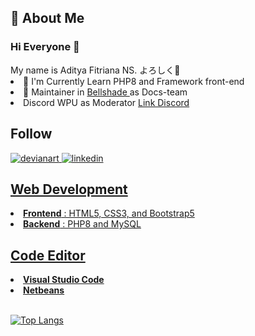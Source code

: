 <h2> 📝 About Me</h2>
<h3> Hi Everyone 👋 </h3>
My name is Aditya Fitriana NS. よろしく👋
<li> 📖 I'm Currently Learn PHP8 and Framework front-end</li>
<li> 📝 Maintainer in <a href="https://github.com/bellshade"> Bellshade </a> as Docs-team</li>
<li> Discord WPU as Moderator <a href="https://discord.com/invite/S4rrXQU"> Link Discord </a></li>

## Follow
<a href="https://www.deviantart.com/adityafns"> <img src="https://img.shields.io/badge/DeviantArt-05CC47?style=for-the-badge&logo=deviantart&logoColor=white" alt="devianart"> </a>
<a href="www.linkedin.com/in/aditya-fitriana-nursoleh-402a12142"> <img src="https://img.shields.io/badge/LinkedIn-0077B5?style=for-the-badge&logo=linkedin&logoColor=white" alt="linkedin">

## Web Development
<li> <b>Frontend</b> : HTML5, CSS3, and Bootstrap5 </li>
<li> <b>Backend</b> : PHP8 and MySQL </li>

## Code Editor
<li> <b>Visual Studio Code</b></li>
<li> <b>Netbeans</b></li>
<br>
  
![Top Langs](https://github-readme-stats.vercel.app/api/top-langs/?username=AdityaFitrianaNS&layout=compact)
